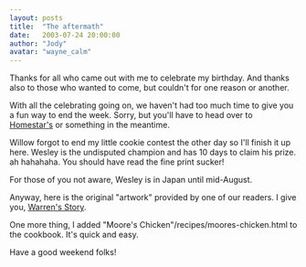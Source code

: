 ```yaml
---
layout: posts
title:  "The aftermath"
date:   2003-07-24 20:00:00
author: "Jody"
avatar: "wayne_calm"
---
```

Thanks for all who came out with me to celebrate my birthday. And thanks also to those who wanted to come, but couldn't for one reason or another.

 With all the celebrating going on, we haven't had too much time to give you a fun way to end the week. Sorry, but you'll have to head over to [Homestar's](http://www.homestarrunner.com) or something in the meantime.

 Willow forgot to end my little cookie contest the other day so I'll finish it up here. Wesley is the undisputed champion and has 10 days to claim his prize. ah hahahaha. You should have read the fine print sucker!

 For those of you not aware, Wesley is in Japan until mid-August.

 Anyway, here is the original &quot;artwork&quot; provided by one of our readers. I give you, [Warren's Story](/classic/images/gallery/user%20contributed/warren_all.jpg).

 One more thing, I added "Moore's Chicken"/recipes/moores-chicken.html to the cookbook. It's quick and easy.

 Have a good weekend folks!